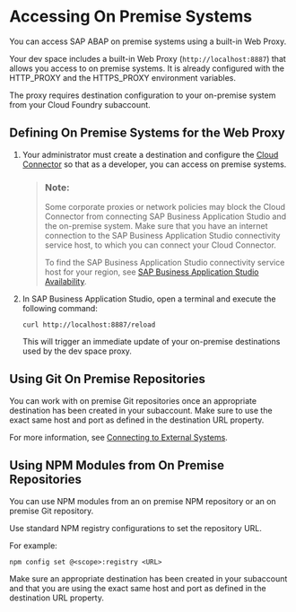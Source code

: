 <!-- loioe72930c96b664e3ea4ce5288eb84075f -->

# Accessing On Premise Systems

You can access SAP ABAP on premise systems using a built-in Web Proxy.

Your dev space includes a built-in Web Proxy \(`http://localhost:8887`\) that allows you access to on premise systems. It is already configured with the HTTP\_PROXY and the HTTPS\_PROXY environment variables.

The proxy requires destination configuration to your on-premise system from your Cloud Foundry subaccount.



<a name="loioe72930c96b664e3ea4ce5288eb84075f__section_om3_lzq_dhb"/>

## Defining On Premise Systems for the Web Proxy

1.  Your administrator must create a destination and configure the [Cloud Connector](https://help.sap.com/viewer/cca91383641e40ffbe03bdc78f00f681/Cloud/en-US/e6c7616abb5710148cfcf3e75d96d596.html) so that as a developer, you can access on premise systems.

    > ### Note:  
    > Some corporate proxies or network policies may block the Cloud Connector from connecting SAP Business Application Studio and the on-premise system. Make sure that you have an internet connection to the SAP Business Application Studio connectivity service host, to which you can connect your Cloud Connector.
    > 
    > To find the SAP Business Application Studio connectivity service host for your region, see [SAP Business Application Studio Availability](SAP_Business_Application_Studio_Availability_8509485.md).

2.  In SAP Business Application Studio, open a terminal and execute the following command:

    ```
    curl http://localhost:8887/reload
    ```

    This will trigger an immediate update of your on-premise destinations used by the dev space proxy.




<a name="loioe72930c96b664e3ea4ce5288eb84075f__section_qhn_nzq_dhb"/>

## Using Git On Premise Repositories

You can work with on premise Git repositories once an appropriate destination has been created in your subaccount. Make sure to use the exact same host and port as defined in the destination URL property.

For more information, see [Connecting to External Systems](Connecting_to_External_Systems_7e49887.md).



<a name="loioe72930c96b664e3ea4ce5288eb84075f__section_k54_nzq_dhb"/>

## Using NPM Modules from On Premise Repositories

You can use NPM modules from an on premise NPM repository or an on premise Git repository.

Use standard NPM registry configurations to set the repository URL.

For example:

```
npm config set @<scope>:registry <URL>
```

Make sure an appropriate destination has been created in your subaccount and that you are using the exact same host and port as defined in the destination URL property.

